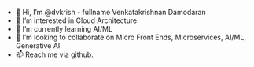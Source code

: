 - 👋 Hi, I’m @dvkrish - fullname Venkatakrishnan Damodaran
- 👀 I’m interested in Cloud Architecture 
- 🌱 I’m currently learning AI/ML
- 💞️ I’m looking to collaborate on Micro Front Ends, Microservices, AI/ML, Generative AI
- 📫 Reach me via github.

<!---
dvkrish/dvkrish is a ✨ special ✨ repository because its `README.md` (this file) appears on your GitHub profile.
You can click the Preview link to take a look at your changes.
--->
